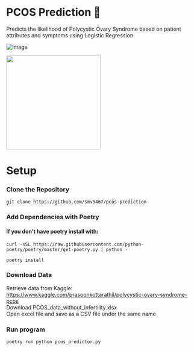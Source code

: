 # PCOS Prediction 🥼
Predicts the likelihood of Polycystic Ovary Syndrome based on patient attributes and symptoms using Logistic Regression.  

![image](https://user-images.githubusercontent.com/78241340/148820557-059fb761-d8ca-48e1-8426-c1dc287d2413.png)

<img src="https://user-images.githubusercontent.com/78241340/148718462-7a01bc16-4c2c-4f4c-ac99-b5c71d96bc5b.png" width="250">

# Setup
### Clone the Repository 
`git clone https://github.com/smv5467/pcos-prediction`

### Add Dependencies with Poetry 
#### If you don't have poetry install with:
`curl -sSL https://raw.githubusercontent.com/python-poetry/poetry/master/get-poetry.py | python -`  

`poetry install `  

### Download Data
Retrieve data from Kaggle: https://www.kaggle.com/prasoonkottarathil/polycystic-ovary-syndrome-pcos  
Download PCOS_data_without_infertility.xlsx  
Open excel file and save as a CSV file under the same name

### Run program
`poetry run python pcos_predictor.py`

